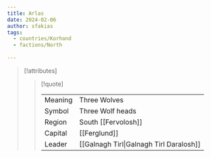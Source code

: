 ```yaml
---
title: Arlas
date: 2024-02-06
author: sfakias
tags:
  - countries/Korhond
  - factions/North
 
---
```

> [!attributes]
> 
> > [!quote]
> >
> > | | |
> > | --- | --- |
> > | Meaning | Three Wolves |
> > | Symbol | Three Wolf heads |
> > | Region | South [[Fervolosh]] |
> > | Capital | [[Ferglund]] |
> > | Leader | [[Galnagh Tirl\|Galnagh Tirl Daralosh]] |


